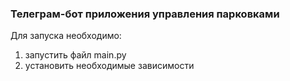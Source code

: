 ### Телеграм-бот приложения управления парковками

Для запуска необходимо:
1) запустить файл main.py
2) установить необходимые зависимости
